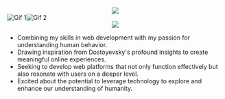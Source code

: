  <div align=center> 

<img src="https://64.media.tumblr.com/5647614b4b64985a45ba9f78cfffdb0a/tumblr_o3izb70rav1rp0vkjo1_500.gifv" height="%"/> 
</div>

<div style="display: flex;">
 
  <img src="https://64.media.tumblr.com/c4fcf79b9778bb3ac62892d3b919800c/e9b86da05a30e316-8b/s640x960/05f8418f1f03bdd14e97cd34e37e8174c142476e.gifv" alt="Gif 1" style="max-width: 50%;">
  <img src="https://64.media.tumblr.com/7321aab9b7c37a098d7d9d16c4b442d4/2c9e2ad15d1055f6-9f/s540x810/8c6fb6b6efe2ba5d90bb0d6da304ce799c04aaef.gifv" alt="Gif 2" style="max-width: 50%;">
</div>

<div align=center> 
 
<img src="https://readme-typing-svg.demolab.com?font=UnifrakturMaguntia&size=30&duration=1&pause=1000&color=811414&random=false&width=435&lines=I'm+Marina%2C+and+i+like+spooky+things"/>
</div>


- Combining my skills in web development with my passion for understanding human behavior.
- Drawing inspiration from Dostoyevsky's profound insights to create meaningful online experiences.
- Seeking to develop web platforms that not only function effectively but also resonate with users on a deeper level.
- Excited about the potential to leverage technology to explore and enhance our understanding of humanity.






